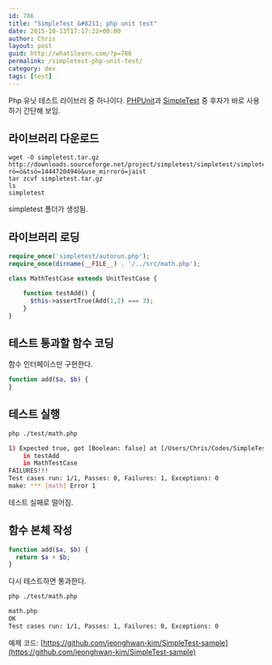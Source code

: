 ```yaml
---
id: 786
title: "SimpleTest &#8211; php unit test"
date: 2015-10-13T17:17:22+00:00
author: Chris
layout: post
guid: http://whatilearn.com/?p=786
permalink: /simpletest-php-unit-test/
category: dev
tags: [test]
---
```


Php 유닛 테스트 라이브러 중 하나이다. [PHPUnit](https://phpunit.de)과 [SimpleTest](http://www.simpletest.org) 중 후자가 바로 사용하기 간단해 보임.

## 라이브러리 다운로드

```
wget -O simpletest.tar.gz http://downloads.sourceforge.net/project/simpletest/simpletest/simpletest_1.1/simpletest_1.1.0.tar.gzö?rö=ö&tsö=1444720494ö&use_mirrorö=jaist
tar zcvf simpletest.tar.gz
ls
simpletest
```

simpletest 폴더가 생성됨.

## 라이브러리 로딩

```php
require_once('simpletest/autorun.php');
require_once(dirname(__FILE__) . '/../src/math.php');

class MathTestCase extends UnitTestCase {

    function testAdd() {
      $this->assertTrue(Add(1,2) === 3);
    }
}
```

## 테스트 통과할 함수 코딩

함수 인터페이스만 구현한다.

```php
function add($a, $b) {
}
```

## 테스트 실행

```bash
php ./test/math.php

1) Expected true, got [Boolean: false] at [/Users/Chris/Codes/SimpleTest-sample/test/math.php line 8]
	in testAdd
	in MathTestCase
FAILURES!!!
Test cases run: 1/1, Passes: 0, Failures: 1, Exceptions: 0
make: *** [math] Error 1
```

테스트 실패로 떨어짐.

## 함수 본체 작성

```php
function add($a, $b) {
  return $a + $b;
}
```

다시 테스트하면 통과한다.

```bash
php ./test/math.php

math.php
OK
Test cases run: 1/1, Passes: 1, Failures: 0, Exceptions: 0
```

예제 코드: [https://github.com/jeonghwan-kim/SimpleTest-sample](https://github.com/jeonghwan-kim/SimpleTest-sample)

